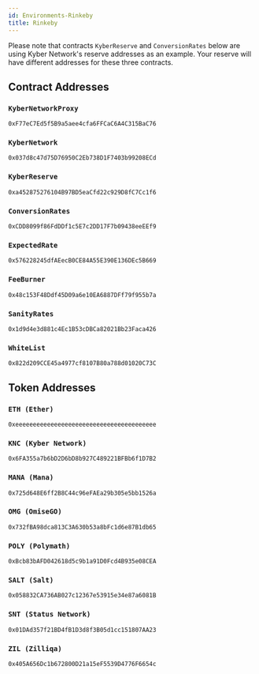 ```yaml
---
id: Environments-Rinkeby
title: Rinkeby
---
```

[//]: # (tagline)
Please note that contracts `KyberReserve` and `ConversionRates` below are using Kyber Network's reserve addresses as an example. Your reserve will have different addresses for these three contracts.

## Contract Addresses
### `KyberNetworkProxy`
`0xF77eC7Ed5f5B9a5aee4cfa6FFCaC6A4C315BaC76`

### `KyberNetwork`
`0x037d8c47d75D76950C2Eb738D1F7403b99208ECd`

### `KyberReserve`
`0xa452875276104B97BD5eaCfd22c929D8fC7Cc1f6`

### `ConversionRates`
`0xCDD8099f86FdDDf1c5E7c2DD17F7b09438eeEEf9`

### `ExpectedRate`
`0x576228245dfAEecB0CE84A55E390E136DEc5B669`

### `FeeBurner`
`0x48c153F48Ddf45D09a6e10EA6887DFf79f955b7a`

### `SanityRates`
`0x1d9d4e3d881c4Ec1B53cDBCa82021Bb23Faca426`

### `WhiteList`
`0x822d209CCE45a4977cf8107B80a788d01020C73C`

## Token Addresses
### `ETH (Ether)`
`0xeeeeeeeeeeeeeeeeeeeeeeeeeeeeeeeeeeeeeeee`

### `KNC (Kyber Network)`
`0x6FA355a7b6bD2D6bD8b927C489221BFBb6f1D7B2`

### `MANA (Mana)`
`0x725d648E6ff2B8C44c96eFAEa29b305e5bb1526a`

### `OMG (OmiseGO)`
`0x732fBA98dca813C3A630b53a8bFc1d6e87B1db65`

### `POLY (Polymath)`
`0xBcb83bAFD042618d5c9b1a91D0Fcd4B935e08CEA`

### `SALT (Salt)`
`0x058832CA736AB027c12367e53915e34e87a6081B`

### `SNT (Status Network)`
`0x01DAd357f21BD4fB1D3d8f3B05d1cc151807AA23`

### `ZIL (Zilliqa)`
`0x405A656Dc1b672800D21a15eF5539D4776F6654c`
